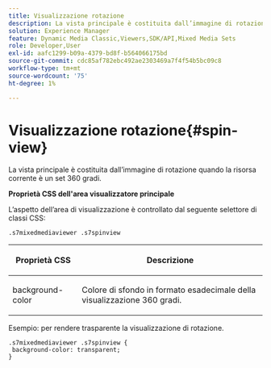 ```yaml
---
title: Visualizzazione rotazione
description: La vista principale è costituita dall’immagine di rotazione quando la risorsa corrente è un set 360 gradi.
solution: Experience Manager
feature: Dynamic Media Classic,Viewers,SDK/API,Mixed Media Sets
role: Developer,User
exl-id: aafc1299-b09a-4379-bd8f-b564066175bd
source-git-commit: cdc85af782ebc492ae2303469a7f4f54b5bc09c8
workflow-type: tm+mt
source-wordcount: '75'
ht-degree: 1%

---
```


# Visualizzazione rotazione{#spin-view}

La vista principale è costituita dall’immagine di rotazione quando la risorsa corrente è un set 360 gradi.

<!--<a id="section_061E550C1C1D4DB2BD663A898895B38C"></a>-->

**Proprietà CSS dell&#39;area visualizzatore principale**

L’aspetto dell’area di visualizzazione è controllato dal seguente selettore di classi CSS:

```
.s7mixedmediaviewer .s7spinview
```

<table id="table_94EE3F5BBE4547C0B4943471CEE7EDE4"> 
 <thead> 
  <tr> 
   <th colname="col1" class="entry"> <p> Proprietà CSS </p> </th> 
   <th colname="col2" class="entry"> <p>Descrizione </p> </th> 
  </tr> 
 </thead>
 <tbody> 
  <tr> 
   <td colname="col1"> <p> <span class="codeph"> background-color </span> </p> </td> 
   <td colname="col2"> <p> Colore di sfondo in formato esadecimale della visualizzazione 360 gradi. </p> </td> 
  </tr> 
 </tbody> 
</table>

Esempio: per rendere trasparente la visualizzazione di rotazione.

```
.s7mixedmediaviewer .s7spinview { 
 background-color: transparent; 
}
```
